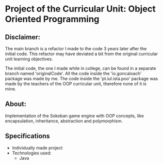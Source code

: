 # Project of the Curricular Unit: Object Oriented Programming
## Disclaimer:
The main branch is a refactor I made to the code 3 years later after the initial code. 
This refactor may have deviated a bit from the original curricular unit learning objectives.

The initial code, the one I made while in college, can be found in a separate branch named 'originalCode'.
All the code inside the 'io.goncaloach' package was made by me. 
The code inside the 'pt.iul.ista.poo' package was made by the teachers of the OOP curricular unit, therefore none of it is mine.
## About:
Implementation of the Sokoban game engine with OOP concepts, like encapsulation, inheritance, abstraction and polymorphism. 
## Specifications
- Individually made project
- Technologies used:
  - Java
